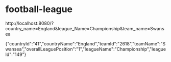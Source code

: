 # football-league

http://localhost:8080/?country_name=England&league_Name=Championship&team_name=Swansea

{"countryId":"41","countryName":"England","teamId":"2618","teamName":"Swansea","overallLeaguePosition":"1","leagueName":"Championship","leagueId":"149"}
